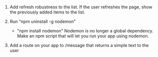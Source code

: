 1) Add refresh robustness to the list.
    If the user refreshes the page, show the previously added items to the list.

2) Run "npm uninstall -g nodemon"
    - "npm install nodemon"
Nodemon is no longer a global dependency. Make an npm script that will let you run your app using nodemon.


3) Add a route on your app to /message that returns a simple text to the user
